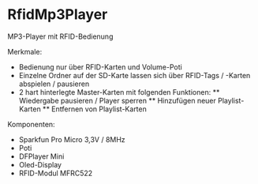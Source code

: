 # RfidMp3Player
MP3-Player mit RFID-Bedienung

Merkmale:
* Bedienung nur über RFID-Karten und Volume-Poti
* Einzelne Ordner auf der SD-Karte lassen sich über RFID-Tags / -Karten abspielen / pausieren
* 2 hart hinterlegte Master-Karten mit folgenden Funktionen:
** Wiedergabe pausieren / Player sperren
** Hinzufügen neuer Playlist-Karten
** Entfernen von Playlist-Karten

Komponenten:
* Sparkfun Pro Micro 3,3V / 8MHz
* Poti
* DFPlayer Mini
* Oled-Display
* RFID-Modul MFRC522
